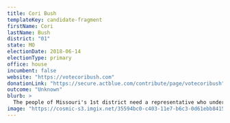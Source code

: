 ```yaml
---
title: Cori Bush
templateKey: candidate-fragment
firstName: Cori
lastName: Bush
district: "01"
state: MO
electionDate: 2018-06-14
electionType: primary
office: house
incumbent: false
website: "https://votecoribush.com"
donationLink: "https://secure.actblue.com/contribute/page/votecoribush"
outcome: "Unknown"
blurb: >
  The people of Missouri's 1st district need a representative who understands their struggles and will fight for real solutions. Cori Bush is a former teacher, a registered nurse and a pastor. She's a single...
image: "https://cosmic-s3.imgix.net/35594bc0-c403-11e7-b6c3-0d61ebb8415a-JD_Site_CoriBush_1000x600_102717.jpg"
---
```

